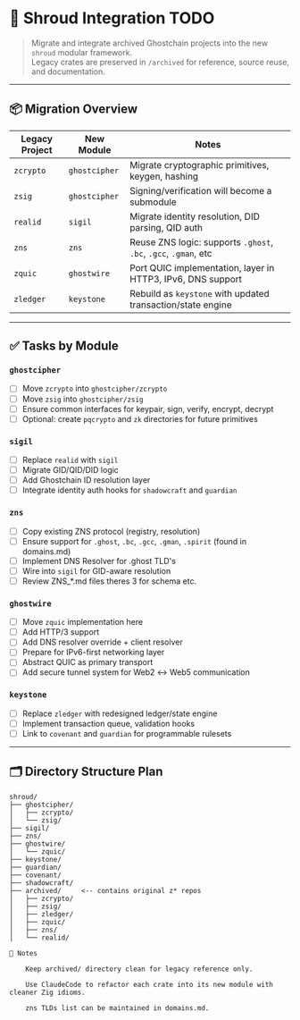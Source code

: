 # 🧱 Shroud Integration TODO

> Migrate and integrate archived Ghostchain projects into the new `shroud` modular framework.  
Legacy crates are preserved in `/archived` for reference, source reuse, and documentation.

---

## 📦 Migration Overview

| Legacy Project | New Module         | Notes |
|----------------|--------------------|-------|
| `zcrypto`      | `ghostcipher`      | Migrate cryptographic primitives, keygen, hashing |
| `zsig`         | `ghostcipher`      | Signing/verification will become a submodule |
| `realid`       | `sigil`            | Migrate identity resolution, DID parsing, QID auth |
| `zns`          | `zns`              | Reuse ZNS logic: supports `.ghost`, `.bc`, `.gcc`, `.gman`, etc |
| `zquic`        | `ghostwire`        | Port QUIC implementation, layer in HTTP3, IPv6, DNS support |
| `zledger`      | `keystone`         | Rebuild as `keystone` with updated transaction/state engine |

---

## ✅ Tasks by Module

### `ghostcipher`
- [ ] Move `zcrypto` into `ghostcipher/zcrypto`
- [ ] Move `zsig` into `ghostcipher/zsig`
- [ ] Ensure common interfaces for keypair, sign, verify, encrypt, decrypt
- [ ] Optional: create `pqcrypto` and `zk` directories for future primitives

### `sigil`
- [ ] Replace `realid` with `sigil`
- [ ] Migrate GID/QID/DID logic
- [ ] Add Ghostchain ID resolution layer
- [ ] Integrate identity auth hooks for `shadowcraft` and `guardian`

### `zns`
- [ ] Copy existing ZNS protocol (registry, resolution)
- [ ] Ensure support for `.ghost`, `.bc`, `.gcc`, `.gman`, `.spirit` (found in domains.md)
- [ ] Implement DNS Resolver for  .ghost TLD's 
- [ ] Wire into `sigil` for GID-aware resolution
- [ ] Review ZNS_*.md files theres 3 for schema etc. 

### `ghostwire`
- [ ] Move `zquic` implementation here
- [ ] Add HTTP/3 support
- [ ] Add DNS resolver override + client resolver
- [ ] Prepare for IPv6-first networking layer
- [ ] Abstract QUIC as primary transport
- [ ] Add secure tunnel system for Web2 ↔ Web5 communication

### `keystone`
- [ ] Replace `zledger` with redesigned ledger/state engine
- [ ] Implement transaction queue, validation hooks
- [ ] Link to `covenant` and `guardian` for programmable rulesets

---

## 🗂 Directory Structure Plan

```plaintext
shroud/
├── ghostcipher/
│   ├── zcrypto/
│   └── zsig/
├── sigil/
├── zns/
├── ghostwire/
│   └── zquic/
├── keystone/
├── guardian/
├── covenant/
├── shadowcraft/
├── archived/     <-- contains original z* repos
│   ├── zcrypto/
│   ├── zsig/
│   ├── zledger/
│   ├── zquic/
│   ├── zns/
│   └── realid/

🧠 Notes

    Keep archived/ directory clean for legacy reference only.

    Use ClaudeCode to refactor each crate into its new module with cleaner Zig idioms.

    zns TLDs list can be maintained in domains.md.



